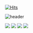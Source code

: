 [![Hits](https://hits.seeyoufarm.com/api/count/incr/badge.svg?url=https%3A%2F%2Fgithub.com%2FMrLizzaard&count_bg=%2379C83D&title_bg=%23555555&icon=&icon_color=%23E7E7E7&title=hits&edge_flat=false)](https://hits.seeyoufarm.com)

![header](https://capsule-render.vercel.app/api?type=waving&color=27ae60&height=300&text=DoHyeongKim&animation=fadeIn&fontColor=636e72)

![](https://img.shields.io/badge/HTML-e74c3c?style=flat&logo=html5&logoColor=white) ![](https://img.shields.io/badge/CSS-3766AB?style=flat&logo=css3&logoColor=white) ![](https://img.shields.io/badge/Javascript-f39c12?style=flat&logo=JavaScript&logoColor=white) ![](https://img.shields.io/badge/C++-00599c?style=flat&logo=C%2B%2B&logoColor=white)
